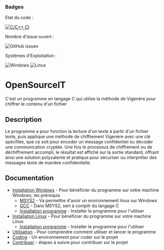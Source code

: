 ### Badges

Etat du code :

[![C/C++ CI](https://github.com/Lucass307/OpenSourceIT/actions/workflows/c.yml/badge.svg)](https://github.com/Lucass307/OpenSourceIT/actions/workflows/c.yml)

Nombre d'issue ouvert :

![GitHub issues](https://img.shields.io/github/issues/Lucass307/OpenSourceIT)

Systèmes d'Exploitation :

![Windows](https://img.shields.io/badge/Windows-Supported-brightgreen)
![Linux](https://img.shields.io/badge/Linux-Supported-brightgreen)

# OpenSourceIT

C'est un programme en langage C qui utilise la méthode de Vigenère pour chiffrer le contenu d'un fichier

## Description

Le programme a pour fonction la lecture d'un texte à partir d'un fichier texte, puis applique une méthode de chiffrement Vigenère avec une clé spécifiée, que ce soit pour encoder un message confidentiel ou décoder une communication cryptée. Une fois le processus de chiffrement ou de déchiffrement accompli, le résultat est affiché sur la sortie standard, offrant ainsi une solution polyvalente et pratique pour sécuriser ou interpréter des messages texte de manière confidentielle.


## Documentation

* [Installation Windows](https://lien-ici) - Pour bénéficier du programme sur votre machine Windows, les prérequis 
  * [MSYS2](https://lien-ici#tag) - Va permettre d'avoir un environnement linux sur Windows
  * [GCC](https://lien-ici#tag) - Dans MSYS2, sert à compilr du langage C
  * [Installation programme](https://lien-ici#tag) - Installer le programme pour l'utiliser
* [Installation Linux](https://lien-ici) - Pour bénéficier du programme sur votre machine Linux
  * [Installation programme](https://lien-ici#tag) - Installer le programme pour l'utiliser
* [Utilisation](https://lien-ici) - Pour comprendre comment utiliser et lancer le programme
* [Coding](https://github.com/Lucass307/OpenSourceIT/blob/main/docs/coding.md) - Un environnement pour coder sur le projet
* [Contribuer](https://lien-ici) - étapes à suivre pour contribuer sur le projet

